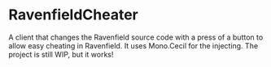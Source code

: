 # RavenfieldCheater
A client that changes the Ravenfield source code with a press of a button to allow easy cheating in Ravenfield. It uses Mono.Cecil for the injecting. The project is still WIP, but it works!
